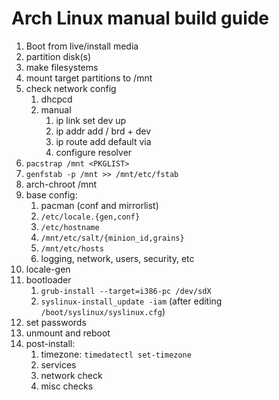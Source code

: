 # Arch Linux manual build guide

1. Boot from live/install media
2. partition disk(s)
3. make filesystems
4. mount target partitions to /mnt
5. check network config
   1. dhcpcd
   2. manual
      1. ip link set dev <DEV> up
      2. ip addr add <IP>/<MASK> brd + dev <DEV>
      3. ip route add default via <GWIP>
      4. configure resolver
6. `pacstrap /mnt <PKGLIST>`
7. `genfstab -p /mnt >> /mnt/etc/fstab`
8. arch-chroot /mnt
9. base config:
   1. pacman (conf and mirrorlist)
   2. `/etc/locale.{gen,conf}`
   3. `/etc/hostname`
   4. `/mnt/etc/salt/{minion_id,grains}`
   5. `/mnt/etc/hosts`
   6. logging, network, users, security, etc
10. locale-gen
11. bootloader
    1. `grub-install --target=i386-pc /dev/sdX`
    2. `syslinux-install_update -iam`  (after editing `/boot/syslinux/syslinux.cfg`)
12. set passwords
13. unmount and reboot
14. post-install:
    1. timezone: `timedatectl set-timezone`
    2. services
    3. network check
    4. misc checks
